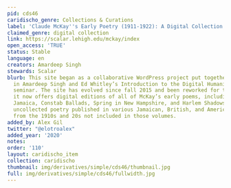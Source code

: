 ```yaml
---
pid: cds46
caridischo_genre: Collections & Curations
label: 'Claude McKay''s Early Poetry (1911-1922): A Digital Collection'
claimed_genre: digital collection
link: https://scalar.lehigh.edu/mckay/index
open_access: 'TRUE'
status: Stable
language: en
creators: Amardeep Singh
stewards: Scalar
blurb: This site began as a collaborative WordPress project put together by students
  in Amardeep Singh and Ed Whitley’s Introduction to the Digital Humanities graduate
  seminar. The site has evolved since fall 2015 and been reworked for the Scalar platform;
  it now offers digital editions of all of McKay’s early poems, including Songs of
  Jamaica, Constab Ballads, Spring in New Hampshire, and Harlem Shadows, as well as
  uncollected poetry published in various Jamaican, British, and American magazines
  from the 1910s and 20s not included in those volumes.
added_by: Alex Gil
twitter: "@elotroalex"
added_year: '2020'
notes: 
order: '110'
layout: caridischo_item
collection: caridischo
thumbnail: img/derivatives/simple/cds46/thumbnail.jpg
full: img/derivatives/simple/cds46/fullwidth.jpg
---
```

